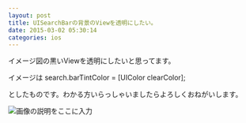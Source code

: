 ```yaml
---
layout: post
title: UISearchBarの背景のViewを透明にしたい。
date: 2015-03-02 05:30:14
categories: ios
---
```

<p>イメージ図の黒いViewを透明にしたいと思ってます。</p>

<p>イメージは search.barTintColor = [UIColor clearColor];</p>

<p>としたものです。わかる方いらっしゃいましたらよろしくおねがいします。</p>

<p><img src="https://i.stack.imgur.com/houVH.png" alt="画像の説明をここに入力"></p>

